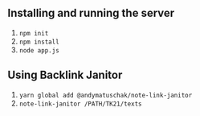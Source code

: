## Installing and running the server
1. `npm init`
2. `npm install`
3. `node app.js`

## Using Backlink Janitor
1. `yarn global add @andymatuschak/note-link-janitor`
2. `note-link-janitor /PATH/TK21/texts`
